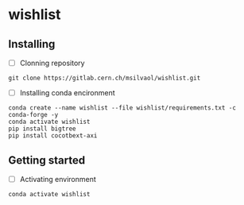 # wishlist

## Installing

- [ ] Clonning repository
```
git clone https://gitlab.cern.ch/msilvaol/wishlist.git
```
- [ ] Installing conda encironment
```
conda create --name wishlist --file wishlist/requirements.txt -c conda-forge -y
conda activate wishlist
pip install bigtree
pip install cocotbext-axi
```


## Getting started

- [ ] Activating environment
```
conda activate wishlist
```

